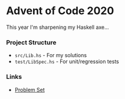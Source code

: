 # Advent of Code 2020

This year I'm sharpening my Haskell axe...

### Project Structure

* `src/Lib.hs` - For my solutions
* `test/LibSpec.hs` - For unit/regression tests


### Links
  * [Problem Set](https://adventofcode.com/2020)
